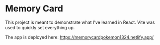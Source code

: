# Memory Card

This project is meant to demonstrate what I've learned in React. Vite was used to quickly set everything up. 

The app is deployed here: https://memorycardpokemon1324.netlify.app/